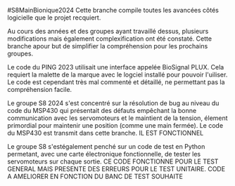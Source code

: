 #S8MainBionique2024
Cette branche compile toutes les avancées côtés logicielle que le projet recquiert.


Au cours des années et des groupes ayant travaillé dessus, plusieurs modifications mais également complexification ont été constaté. 
Cette branche apour but de simplifier la compréhension pour les prochains groupes. 


Le code du PING 2023 utilisait une interface appelée BioSignal PLUX. Cela requiert la malette de la marque avec le logciel installé pour pouvoir l'uiliser. 
Le code est cependant très mal commenté et détaillé, ne permettant pas la compréhension facile. 

Le groupe S8 2024 s'est concentré sur la résolution de bug au niveau du code du MSP430 qui présentait des défauts empêchant la bonne communication avec les servomoteurs et le maintient de la tension, élement primordial pour maintenir une position (comme une main fermée).
Le code du MSP430 est transmit dans cette branche. IL EST FONCTIONNEL 

Le groupe S8 s'estégalement penché sur un code de test en Python permetant, avec une carte électronique fonctionnelle, de tester les servomoteurs sur chaque sortie.
CE CODE FONCTIONNE POUR LE TEST GENERAL MAIS PRESENTE DES ERREURS POUR LE TEST UNITAIRE.
CODE A AMELIORER EN FONCTION DU BANC DE TEST SOUHAITE



